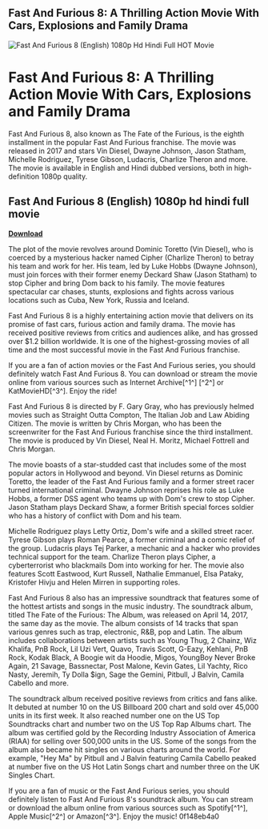 ## Fast And Furious 8: A Thrilling Action Movie With Cars, Explosions and Family Drama

 
![Fast And Furious 8 (English) 1080p Hd Hindi Full __HOT__ Movie](https://s2.dmcdn.net/v/7m6Cs1aKzCscOp-_k/x720)

 
# Fast And Furious 8: A Thrilling Action Movie With Cars, Explosions and Family Drama
 
Fast And Furious 8, also known as The Fate of the Furious, is the eighth installment in the popular Fast And Furious franchise. The movie was released in 2017 and stars Vin Diesel, Dwayne Johnson, Jason Statham, Michelle Rodriguez, Tyrese Gibson, Ludacris, Charlize Theron and more. The movie is available in English and Hindi dubbed versions, both in high-definition 1080p quality.
 
## Fast And Furious 8 (English) 1080p hd hindi full movie


[**Download**](https://www.google.com/url?q=https%3A%2F%2Fshurll.com%2F2tKRi3&sa=D&sntz=1&usg=AOvVaw12VoLmwMVGBLC3XVJFSn60)

 
The plot of the movie revolves around Dominic Toretto (Vin Diesel), who is coerced by a mysterious hacker named Cipher (Charlize Theron) to betray his team and work for her. His team, led by Luke Hobbs (Dwayne Johnson), must join forces with their former enemy Deckard Shaw (Jason Statham) to stop Cipher and bring Dom back to his family. The movie features spectacular car chases, stunts, explosions and fights across various locations such as Cuba, New York, Russia and Iceland.
 
Fast And Furious 8 is a highly entertaining action movie that delivers on its promise of fast cars, furious action and family drama. The movie has received positive reviews from critics and audiences alike, and has grossed over $1.2 billion worldwide. It is one of the highest-grossing movies of all time and the most successful movie in the Fast And Furious franchise.
 
If you are a fan of action movies or the Fast And Furious series, you should definitely watch Fast And Furious 8. You can download or stream the movie online from various sources such as Internet Archive[^1^] [^2^] or KatMovieHD[^3^]. Enjoy the ride!
  
Fast And Furious 8 is directed by F. Gary Gray, who has previously helmed movies such as Straight Outta Compton, The Italian Job and Law Abiding Citizen. The movie is written by Chris Morgan, who has been the screenwriter for the Fast And Furious franchise since the third installment. The movie is produced by Vin Diesel, Neal H. Moritz, Michael Fottrell and Chris Morgan.
 
The movie boasts of a star-studded cast that includes some of the most popular actors in Hollywood and beyond. Vin Diesel returns as Dominic Toretto, the leader of the Fast And Furious family and a former street racer turned international criminal. Dwayne Johnson reprises his role as Luke Hobbs, a former DSS agent who teams up with Dom's crew to stop Cipher. Jason Statham plays Deckard Shaw, a former British special forces soldier who has a history of conflict with Dom and his team.
 
Michelle Rodriguez plays Letty Ortiz, Dom's wife and a skilled street racer. Tyrese Gibson plays Roman Pearce, a former criminal and a comic relief of the group. Ludacris plays Tej Parker, a mechanic and a hacker who provides technical support for the team. Charlize Theron plays Cipher, a cyberterrorist who blackmails Dom into working for her. The movie also features Scott Eastwood, Kurt Russell, Nathalie Emmanuel, Elsa Pataky, Kristofer Hivju and Helen Mirren in supporting roles.
  
Fast And Furious 8 also has an impressive soundtrack that features some of the hottest artists and songs in the music industry. The soundtrack album, titled The Fate of the Furious: The Album, was released on April 14, 2017, the same day as the movie. The album consists of 14 tracks that span various genres such as trap, electronic, R&B, pop and Latin. The album includes collaborations between artists such as Young Thug, 2 Chainz, Wiz Khalifa, PnB Rock, Lil Uzi Vert, Quavo, Travis Scott, G-Eazy, Kehlani, PnB Rock, Kodak Black, A Boogie wit da Hoodie, Migos, YoungBoy Never Broke Again, 21 Savage, Bassnectar, Post Malone, Kevin Gates, Lil Yachty, Rico Nasty, Jeremih, Ty Dolla $ign, Sage the Gemini, Pitbull, J Balvin, Camila Cabello and more.
 
The soundtrack album received positive reviews from critics and fans alike. It debuted at number 10 on the US Billboard 200 chart and sold over 45,000 units in its first week. It also reached number one on the US Top Soundtracks chart and number two on the US Top Rap Albums chart. The album was certified gold by the Recording Industry Association of America (RIAA) for selling over 500,000 units in the US. Some of the songs from the album also became hit singles on various charts around the world. For example, "Hey Ma" by Pitbull and J Balvin featuring Camila Cabello peaked at number five on the US Hot Latin Songs chart and number three on the UK Singles Chart.
 
If you are a fan of music or the Fast And Furious series, you should definitely listen to Fast And Furious 8's soundtrack album. You can stream or download the album online from various sources such as Spotify[^1^], Apple Music[^2^] or Amazon[^3^]. Enjoy the music!
 0f148eb4a0
